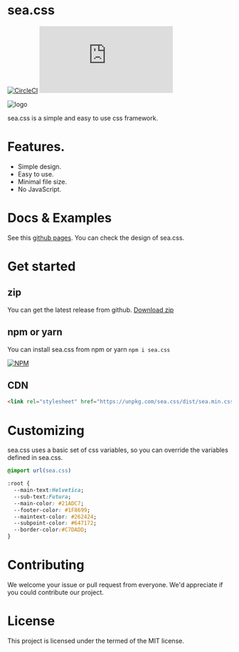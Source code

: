 # sea.css
[![CircleCI](https://circleci.com/gh/bmf-san/sea.css/tree/master.svg?style=svg)](https://circleci.com/gh/bmf-san/sea.css/tree/master)
[![GitHub license](https://img.shields.io/github/license/bmf-san/sea.css)](https://github.com/bmf-san/sea.css/blob/master/LICENSE)

![logo](https://user-images.githubusercontent.com/13291041/90637808-6c050a80-e267-11ea-8288-0dc25145d2fc.png)

sea.css is a simple and easy to use css framework.

# Features.
- Simple design.
- Easy to use.
- Minimal file size.
- No JavaScript.

# Docs & Examples
See this [github pages](https://bmf-san.github.io/sea.css/).
You can check the design of sea.css.

# Get started
## zip
You can get the latest release from github.
<a id="raw-url" href="https://github.com/bmf-san/sea.css/archive/master.zip">Download zip</a>

## npm or yarn
You can install sea.css from npm or yarn
`npm i sea.css`

[![NPM](https://nodei.co/npm/sea.css.png)](https://nodei.co/npm/sea.css/)

## CDN
```html
<link rel="stylesheet" href="https://unpkg.com/sea.css/dist/sea.min.css">
```

# Customizing
sea.css uses a basic set of css variables, so you can override the variables defined in sea.css.

```css
@import url(sea.css)

:root {
  --main-text:Helvetica;
  --sub-text:Futura;
  --main-color: #21ADC7; 
  --footer-color: #1F8699; 
  --maintext-color: #262424; 
  --subpoint-color: #647172; 
  --border-color:#C7DADD;
}
```

# Contributing
We welcome your issue or pull request from everyone. We'd appreciate if you could contribute our project.

# License
This project is licensed under the termed of the MIT license.

